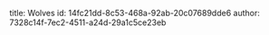 title: Wolves
id: 14fc21dd-8c53-468a-92ab-20c07689dde6
author: 7328c14f-7ec2-4511-a24d-29a1c5ce23eb
